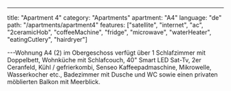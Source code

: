 ---

title: "Apartment 4"
category: "Apartments"
apartment: "A4"
language: "de"
path: "/apartments/apartment4"
features: ["satellite",
"internet",
"ac",
"2ceramicHob",
"coffeeMachine",
"fridge",
"microwave",
"waterHeater",
"eatingCutlery",
"hairdryer"]

---Wohnung A4 (2) im Obergeschoss verfügt über 1 Schlafzimmer mit Doppelbett, Wohnküche mit Schlafcouch, 40" Smart LED Sat-Tv, 2er Ceranfeld, Kühl / gefrierkombi, Senseo Kaffeepadmaschine, Mikrowelle, Wasserkocher etc., Badezimmer mit Dusche und WC sowie einen privaten möblierten Balkon mit Meerblick.
